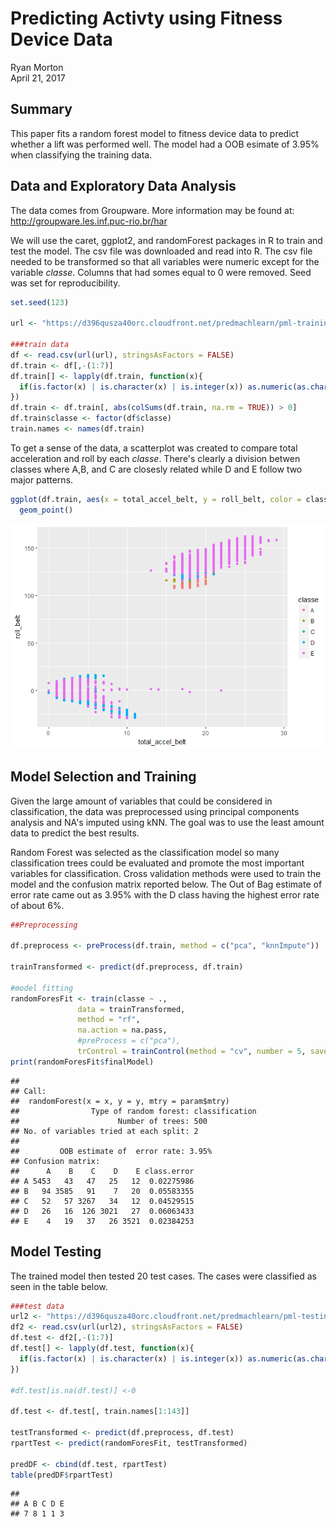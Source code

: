 # Predicting Activty using Fitness Device Data
Ryan Morton  
April 21, 2017  



## Summary

This paper fits a random forest model to fitness device data to predict whether a lift was performed well. The model had a OOB esimate of 3.95% when classifying the training data.

## Data and Exploratory Data Analysis

The data comes from Groupware.  More information may be found at:  http://groupware.les.inf.puc-rio.br/har

We will use the caret, ggplot2, and randomForest packages in R to train and test the model.  The csv file was downloaded and read into R.  The csv file needed to be transformed so that all variables were numeric except for the variable  *classe*. Columns that had somes equal to 0 were removed. Seed was set for reproducibility.


```r
set.seed(123)

url <- "https://d396qusza40orc.cloudfront.net/predmachlearn/pml-training.csv"

###train data
df <- read.csv(url(url), stringsAsFactors = FALSE)
df.train <- df[,-(1:7)]
df.train[] <- lapply(df.train, function(x){
  if(is.factor(x) | is.character(x) | is.integer(x)) as.numeric(as.character(x)) else x
})
df.train <- df.train[, abs(colSums(df.train, na.rm = TRUE)) > 0]
df.train$classe <- factor(df$classe)
train.names <- names(df.train)
```

To get a sense of the data, a scatterplot was created to compare total acceleration and roll by each *classe*.  There's clearly a division betwen classes where A,B, and C are closesly related while D and E follow two major patterns.


```r
ggplot(df.train, aes(x = total_accel_belt, y = roll_belt, color = classe, group = classe)) +
  geom_point()
```

![](machine_learning_project_document_files/figure-html/eda-1.png)<!-- -->

## Model Selection and Training

Given the large amount of variables that could be considered in classification, the data was preprocessed using principal components analysis and NA's imputed using kNN. The goal was to use the least amount data to predict the best results.

Random Forest was selected as the classification model so many classification trees could be evaluated and promote the most important variables for classification. Cross validation methods were used to train the model and the confusion matrix reported below.  The Out of Bag estimate of error rate came out as 3.95% with the D class having the highest error rate of about 6%.


```r
##Preprocessing

df.preprocess <- preProcess(df.train, method = c("pca", "knnImpute"))

trainTransformed <- predict(df.preprocess, df.train)

#model fitting
randomForesFit <- train(classe ~ .,
               data = trainTransformed,
               method = "rf",
               na.action = na.pass,
               #preProcess = c("pca"),
               trControl = trainControl(method = "cv", number = 5, savePredictions = TRUE))
print(randomForesFit$finalModel)
```

```
## 
## Call:
##  randomForest(x = x, y = y, mtry = param$mtry) 
##                Type of random forest: classification
##                      Number of trees: 500
## No. of variables tried at each split: 2
## 
##         OOB estimate of  error rate: 3.95%
## Confusion matrix:
##      A    B    C    D    E class.error
## A 5453   43   47   25   12  0.02275986
## B   94 3585   91    7   20  0.05583355
## C   52   57 3267   34   12  0.04529515
## D   26   16  126 3021   27  0.06063433
## E    4   19   37   26 3521  0.02384253
```

## Model Testing

The trained model then tested 20 test cases. The cases were classified as seen in the table below.


```r
###test data
url2 <- "https://d396qusza40orc.cloudfront.net/predmachlearn/pml-testing.csv"
df2 <- read.csv(url(url2), stringsAsFactors = FALSE)
df.test <- df2[,-(1:7)]
df.test[] <- lapply(df.test, function(x){
  if(is.factor(x) | is.character(x) | is.integer(x)) as.numeric(as.character(x)) else x
})

#df.test[is.na(df.test)] <-0

df.test <- df.test[, train.names[1:143]]

testTransformed <- predict(df.preprocess, df.test)
rpartTest <- predict(randomForesFit, testTransformed)

predDF <- cbind(df.test, rpartTest)
table(predDF$rpartTest)
```

```
## 
## A B C D E 
## 7 8 1 1 3
```
